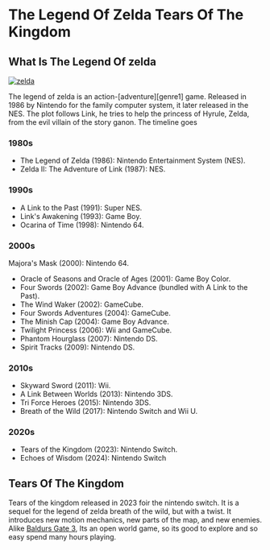 # The Legend Of Zelda Tears Of The Kingdom
## What Is The Legend Of zelda
[![zelda](https://www.pngmart.com/files/4/The-Legend-of-Zelda-Logo-PNG-Image.png)](https://www.pngmart.com/image/35706)

The legend of zelda is an action-[adventure][genre1] game. Released in 1986 by Nintendo for the family computer system, it later released in the NES. The plot follows Link, he tries to help the princess of Hyrule, Zelda, from the evil villain of the story ganon.  The timeline goes


### 1980s 


- The Legend of Zelda (1986): Nintendo Entertainment System (NES).
- Zelda II: The Adventure of Link (1987): NES.

  
### 1990s


- A Link to the Past (1991): Super NES.
- Link's Awakening (1993): Game Boy.
- Ocarina of Time (1998): Nintendo 64. 


### 2000s


Majora's Mask (2000): Nintendo 64.
- Oracle of Seasons and Oracle of Ages (2001): Game Boy Color.
- Four Swords (2002): Game Boy Advance (bundled with A Link to the Past).
- The Wind Waker (2002): GameCube.
- Four Swords Adventures (2004): GameCube.
- The Minish Cap (2004): Game Boy Advance.
- Twilight Princess (2006): Wii and GameCube.
- Phantom Hourglass (2007): Nintendo DS.
- Spirit Tracks (2009): Nintendo DS. 


### 2010s

 -  Skyward Sword (2011): Wii.
- A Link Between Worlds (2013): Nintendo 3DS.
- Tri Force Heroes (2015): Nintendo 3DS.
- Breath of the Wild (2017): Nintendo Switch and Wii U.

  
### 2020s


- Tears of the Kingdom (2023): Nintendo Switch.
- Echoes of Wisdom (2024): Nintendo Switch

## Tears Of The Kingdom
Tears of the kingdom released in 2023 foir the nintendo switch. It is a sequel for the legend of zelda breath of the wild, but with a twist. It introduces new motion mechanics, new parts of the map, and new enemies. 
Alike [Baldurs Gate 3][another place], Its an open world game, so its good to explore and so easy spend many hours playing.

[another place]: https://github.com/319SoftDev/wiki-project-group-row-2/blob/main/videogame/fantasy/baldursgate3/bg3.md
